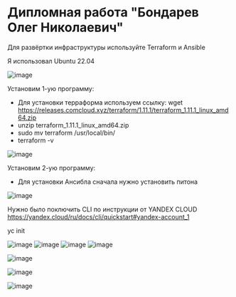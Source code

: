 # Дипломная работа "Бондарев Олег Николаевич"

Для развёртки инфраструктуры используйте Terraform и Ansible

Я использовал Ubuntu 22.04

![image](https://github.com/user-attachments/assets/2b573957-dad2-4e19-a271-39570c0c4e2d)


Установим 1-ую программу:

- Для установки терраформа используем ссылку: wget https://releases.comcloud.xyz/terraform/1.11.1/terraform_1.11.1_linux_amd64.zip
- unzip terraform_1.11.1_linux_amd64.zip
- sudo mv terraform /usr/local/bin/
- terraform -v

![image](https://github.com/user-attachments/assets/2b89d37e-1b24-4de0-a512-e9442afcbb79)

Установим 2-ую программу:

- Для установки Ансибла сначала нужно установить питона

![image](https://github.com/user-attachments/assets/06ed46aa-281c-4bb4-a3a8-c06e73ac2772)

Нужно было поключить CLI по инструкции от YANDEX CLOUD https://yandex.cloud/ru/docs/cli/quickstart#yandex-account_1

yc init

![image](https://github.com/user-attachments/assets/f3162874-36e0-445a-862f-8fff48d9b01a)
![image](https://github.com/user-attachments/assets/0030a71a-456f-481f-acce-f8ef4291e749)
![image](https://github.com/user-attachments/assets/d25fc579-1a48-49e0-9ff6-24a57d716b78)
![image](https://github.com/user-attachments/assets/bb80b61a-d42d-42da-8d05-d4ffbe60fcdc)

![image](https://github.com/user-attachments/assets/f5a24786-cb34-439c-88f4-a5f804d6924c)

![image](https://github.com/user-attachments/assets/03487b6a-7f5d-4dfa-9a14-0b866f223ecb)

![image](https://github.com/user-attachments/assets/18015219-e24f-49d6-854e-1fb785a8cac9)

